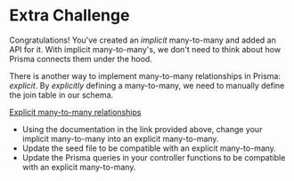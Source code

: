 # Extra Challenge

Congratulations! You've created an *implicit* many-to-many and added an API for it. With implicit many-to-many's, we don't need to think about how Prisma connects them under the hood.

There is another way to implement many-to-many relationships in Prisma: *explicit*. By *explicitly* defining a many-to-many, we need to manually define the join table in our schema.

[Explicit many-to-many relationships](https://www.prisma.io/docs/concepts/components/prisma-schema/relations/many-to-many-relations#explicit-many-to-many-relations)

- Using the documentation in the link provided above, change your implicit many-to-many into an explicit many-to-many.
- Update the seed file to be compatible with an explicit many-to-many.
- Update the Prisma queries in your controller functions to be compatible with an explicit many-to-many.
